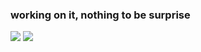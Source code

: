 
###  working on it, nothing to be surprise
![]([https://64.media.tumblr.com/cb1a6d28f1f97fe56c0764cdf40fc92c/d662df3b2e19bcdc-c5/s2048x3072/be56de3866ebc146e4f1b0893ca69b955a92ae23.gifv](https://64.media.tumblr.com/0b26d836185b7286e2c18e408147f161/5bac9b34685ea9b4-cf/s540x810/e81ed2fd227c434dc47c07a7135ba99c8af19512.gifv))
![](https://64.media.tumblr.com/cb1a6d28f1f97fe56c0764cdf40fc92c/d662df3b2e19bcdc-c5/s2048x3072/be56de3866ebc146e4f1b0893ca69b955a92ae23.gifv)






